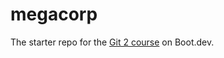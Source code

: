 # megacorp

The starter repo for the [Git 2 course](https://www.boot.dev/learn/learn-git-2) on Boot.dev.
